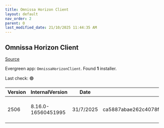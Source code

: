 ```yaml
---
title: Omnissa Horizon Client
layout: default
nav_order: 2
parent: O
last_modified_date: 21/10/2025 11:44:35 AM
---
```


## Omnissa Horizon Client

[Source](https://customerconnect.omnissa.com/downloads/info/slug/desktop_end_user_computing/omnissa_horizon_clients/8)

Evergreen app: `OmnissaHorizonClient`. Found **1** installer.

Last check: 🟢

| Version | InternalVersion    | Date      | Sha256                                                           | Size     | Type | URI                                                                                                                                                                                                                          |
| ------- | ------------------ | --------- | ---------------------------------------------------------------- | -------- | ---- | ---------------------------------------------------------------------------------------------------------------------------------------------------------------------------------------------------------------------------- |
| 2506    | 8.16.0-16560451995 | 31/7/2025 | ca5887abae262c4078fcfe60657c35f12a87c3506bf2e9236d00a8f0b9d7f5ef | 298.3 MB | exe  | [https://download3.omnissa.com/software/CART26FQ2_WIN_2506/Omnissa-Horizon-Client-2506-8.16.0-16560451995.exe](https://download3.omnissa.com/software/CART26FQ2_WIN_2506/Omnissa-Horizon-Client-2506-8.16.0-16560451995.exe) |

